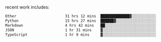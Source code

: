 
<!--<img width="1415" height="100" alt="blu" src="https://github.com/rdsilva01/rdsilva01/assets/101207588/deb060e5-d035-4f09-b511-e3f50605b207">-->

<!-- \> Enthusiastic about developing and building solutions <br>
\> Computer Science and Engineering @ UBI -->

<!-- <a href="https://www.rodrigosilva.live/">personal website</a> 🏁 -->

<!-- ![](https://komarev.com/ghpvc/?username=rdsilva01) -->

recent work includes:
<!--START_SECTION:waka-->

```txt
Other                      31 hrs 12 mins  █████████████▓░░░░░░░░░░░   54.86 %
Python                     15 hrs 27 mins  ██████▓░░░░░░░░░░░░░░░░░░   27.17 %
Markdown                   4 hrs 42 mins   ██░░░░░░░░░░░░░░░░░░░░░░░   08.27 %
JSON                       1 hr 31 mins    ▓░░░░░░░░░░░░░░░░░░░░░░░░   02.67 %
TypeScript                 1 hr 9 mins     ▓░░░░░░░░░░░░░░░░░░░░░░░░   02.03 %
```

<!--END_SECTION:waka-->

